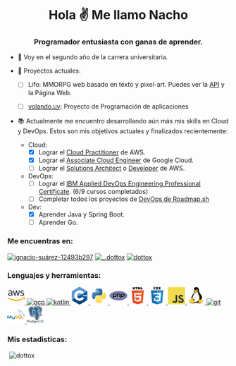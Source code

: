 <h1 align="center">Hola ✌️ Me llamo Nacho</h1>
<h3 align="center">Programador entusiasta con ganas de aprender.</h3>

- 📖 Voy en el segundo año de la carrera universitaria.
  
- 🌱 Proyectos actuales:
  - [ ] Lifo: MMORPG web basado en texto y pixel-art. Puedes ver la [API](https://github.com/dottox/Lifo-API) y la Página Web.
  - [ ] [volando.uy](https://github.com/volando-uy): Proyecto de Programación de aplicaciones
 

- 📚 Actualmente me encuentro desarrollando aún más mis skills en Cloud y DevOps. Estos son mis objetivos actuales y finalizados recientemente:
  - Cloud:
    - [X] Lograr el [Cloud Practitioner](https://www.credly.com/badges/8e519882-77f2-475e-a11d-afbc2a0c10fe/) de AWS.
    - [X] Lograr el [Associate Cloud Engineer](https://www.credly.com/badges/e3ed22c5-1eef-4ace-a218-b8ebd89e65fd/) de Google Cloud.
    - [ ] Lograr el [Solutions Architect](https://aws.amazon.com/certification/certified-solutions-architect-associate/) o [Developer](https://aws.amazon.com/certification/certified-developer-associate/) de AWS.
  - DevOps:
    - [ ] Lograr el [IBM Applied DevOps Engineering Professional Certificate](https://coursera.org/professional-certificates/ibm-applied-devops-engineering). (6/9 cursos completados)
    - [ ] Completar todos los proyectos de [DevOps de Roadmap.sh](https://roadmap.sh/devops/projects)
  - Dev:
    - [X] Aprender Java y Spring Boot.
    - [ ] Aprender Go.

<h3 align="left">Me encuentras en:</h3>
<p align="left">
<a href="https://linkedin.com/in/ignacio-suárez-12493b297" target="blank"><img align="center" src="https://raw.githubusercontent.com/rahuldkjain/github-profile-readme-generator/master/src/images/icons/Social/linked-in-alt.svg" alt="ignacio-suárez-12493b297" height="30" width="40" /></a>
<a href="https://instagram.com/_.dottox" target="blank"><img align="center" src="https://raw.githubusercontent.com/rahuldkjain/github-profile-readme-generator/master/src/images/icons/Social/instagram.svg" alt="_.dottox" height="30" width="40" /></a>
<a href="https://www.leetcode.com/dottox" target="blank"><img align="center" src="https://raw.githubusercontent.com/rahuldkjain/github-profile-readme-generator/master/src/images/icons/Social/leet-code.svg" alt="dottox" height="30" width="40" /></a>
</p>

<h3 align="left">Lenguajes y herramientas:</h3>
<p align="left"> <a href="https://aws.amazon.com" target="_blank" rel="noreferrer"> <img src="https://raw.githubusercontent.com/devicons/devicon/master/icons/amazonwebservices/amazonwebservices-original-wordmark.svg" alt="aws" width="40" height="40"/> </a><a href="https://cloud.google.com" target="_blank" rel="noreferrer"> <img src="https://www.vectorlogo.zone/logos/google_cloud/google_cloud-icon.svg" alt="gcp" width="40" height="40"/> </a> <a href="https://kotlinlang.org" target="_blank" rel="noreferrer"> <img src="https://www.vectorlogo.zone/logos/kotlinlang/kotlinlang-icon.svg" alt="kotlin" width="40" height="40"/> </a><a href="https://www.w3schools.com/cpp/" target="_blank" rel="noreferrer"> <img src="https://raw.githubusercontent.com/devicons/devicon/master/icons/cplusplus/cplusplus-original.svg" alt="cplusplus" width="40" height="40"/> </a><a href="https://www.python.org" target="_blank" rel="noreferrer"> <img src="https://raw.githubusercontent.com/devicons/devicon/master/icons/python/python-original.svg" alt="python" width="40" height="40"/> </a> <a href="https://www.php.net" target="_blank" rel="noreferrer"> <img src="https://raw.githubusercontent.com/devicons/devicon/master/icons/php/php-original.svg" alt="php" width="40" height="40"/> </a>  <a href="https://www.w3.org/html/" target="_blank" rel="noreferrer"> <img src="https://raw.githubusercontent.com/devicons/devicon/master/icons/html5/html5-original-wordmark.svg" alt="html5" width="40" height="40"/> </a><a href="https://www.w3schools.com/css/" target="_blank" rel="noreferrer"> <img src="https://raw.githubusercontent.com/devicons/devicon/master/icons/css3/css3-original-wordmark.svg" alt="css3" width="40" height="40"/> </a><a href="https://developer.mozilla.org/en-US/docs/Web/JavaScript" target="_blank" rel="noreferrer"> <img src="https://raw.githubusercontent.com/devicons/devicon/master/icons/javascript/javascript-original.svg" alt="javascript" width="40" height="40"/> </a> <a href="https://www.linux.org/" target="_blank" rel="noreferrer"> <img src="https://raw.githubusercontent.com/devicons/devicon/master/icons/linux/linux-original.svg" alt="linux" width="40" height="40"/> </a> <a href="https://git-scm.com/" target="_blank" rel="noreferrer"> <img src="https://www.vectorlogo.zone/logos/git-scm/git-scm-icon.svg" alt="git" width="40" height="40"/> </a> <a href="https://www.mysql.com/" target="_blank" rel="noreferrer"> <img src="https://raw.githubusercontent.com/devicons/devicon/master/icons/mysql/mysql-original-wordmark.svg" alt="mysql" width="40" height="40"/> </a> <a href="https://www.postgresql.org" target="_blank" rel="noreferrer"> <img src="https://raw.githubusercontent.com/devicons/devicon/master/icons/postgresql/postgresql-original-wordmark.svg" alt="postgresql" width="40" height="40"/> </a> 

<h3 align="left">Mis estadisticas:</h3>
<p>&nbsp;<img align="center" src="https://github-readme-stats.vercel.app/api?username=dottox&show_icons=true&theme=dark&locale=en" alt="dottox" /></p>
